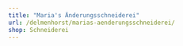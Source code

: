 ```yaml
---
title: "Maria's Änderungsschneiderei"
url: /delmenhorst/marias-aenderungsschneiderei/
shop: Schneiderei
---
```


